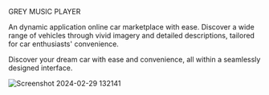GREY MUSIC PLAYER 

An dynamic application online car marketplace with ease. Discover a wide range of vehicles through vivid imagery and detailed descriptions, tailored for car enthusiasts' convenience.

Discover your dream car with ease and convenience, all within a seamlessly designed interface.


![Screenshot 2024-02-29 132141](https://github.com/vijay0621/grey-music-player/assets/151311338/7a5b89ca-1891-4626-beff-a52bc3803f7a)
